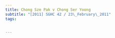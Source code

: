 ```yaml
---
title: Chong Sze Pak v Chong Ser Yoong 
subtitle: "[2011] SGHC 42 / 23\_February\_2011"
tags:


---
```


